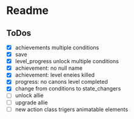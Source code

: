 # Readme
## ToDos

* [X] achievements multiple conditions 
* [X] save 
* [X] level_progress unlock multiple conditions 
* [X] achievement: no null name 
* [X] achievement: level eneies killed 
* [X] progress: no canons level completed
* [X] change from conditions to state_changers
* [ ] unlock allie
* [ ] upgrade allie
* [ ] new action class trigers animatable elements
